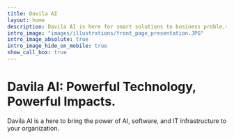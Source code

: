 ```yaml
---
title: Davila AI
layout: home
description: Davila AI is here for smart solutions to business proble,s. 
intro_image: "images/illustrations/front_page_presentation.JPG"
intro_image_absolute: true
intro_image_hide_on_mobile: true
show_call_box: true
---
```


# Davila AI: Powerful Technology, Powerful Impacts.

Davila AI is a here to bring the power of AI, software, and IT infrastructure to your organization.
